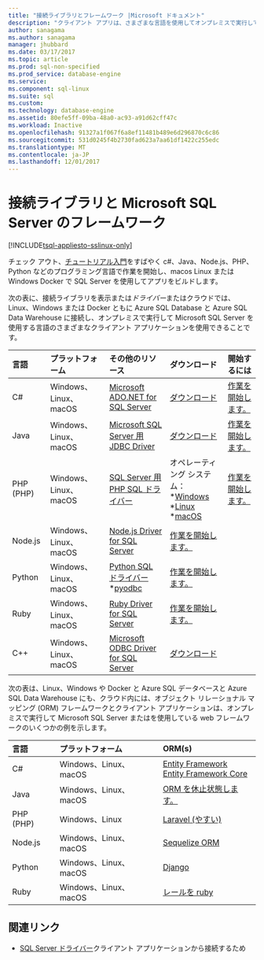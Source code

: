 ```yaml
---
title: "接続ライブラリとフレームワーク |Microsoft ドキュメント"
description: "クライアント アプリは、さまざまな言語を使用してオンプレミスで実行して Microsoft SQL Server やクラウドでは、Linux、Windows または Docker と Azure SQL データベースと Azure SQL Data Warehouse に接続を接続ドライバーの一覧を示します。"
author: sanagama
ms.author: sanagama
manager: jhubbard
ms.date: 03/17/2017
ms.topic: article
ms.prod: sql-non-specified
ms.prod_service: database-engine
ms.service: 
ms.component: sql-linux
ms.suite: sql
ms.custom: 
ms.technology: database-engine
ms.assetid: 80efe5ff-09ba-48a0-ac93-a91d62cff47c
ms.workload: Inactive
ms.openlocfilehash: 91327a1f067f6a8ef11481b489e6d296870c6c86
ms.sourcegitcommit: 531d0245f4b2730fad623a7aa61df1422c255edc
ms.translationtype: MT
ms.contentlocale: ja-JP
ms.lasthandoff: 12/01/2017
---
```

# <a name="connectivity-libraries-and-frameworks-for-microsoft-sql-server"></a>接続ライブラリと Microsoft SQL Server のフレームワーク

[!INCLUDE[tsql-appliesto-sslinux-only](../includes/tsql-appliesto-sslinux-only.md)]

チェック アウト、[チュートリアル入門](http://aka.ms/sqldev)をすばやく c#、Java、Node.js、PHP、Python などのプログラミング言語で作業を開始し、macos Linux または Windows Docker で SQL Server を使用してアプリをビルドします。

次の表に、接続ライブラリを表示または*ドライバー*またはクラウドでは、Linux、Windows または Docker ともに Azure SQL Database と Azure SQL Data Warehouse に接続し、オンプレミスで実行して Microsoft SQL Server を使用する言語のさまざまなクライアント アプリケーションを使用できることです。 

| 言語 | プラットフォーム | その他のリソース | ダウンロード | 開始するには |
| :-- | :-- | :-- | :-- | :-- |
| C# | Windows、Linux、macOS | [Microsoft ADO.NET for SQL Server](http://msdn.microsoft.com/library/mt657768.aspx) | [ダウンロード](https://msdn.microsoft.com/vstudio/aa496123.aspx) | [作業を開始します。](https://www.microsoft.com/en-us/sql-server/developer-get-started/csharp/ubuntu)
| Java | Windows、Linux、macOS | [Microsoft SQL Server 用 JDBC Driver](http://msdn.microsoft.com/library/mt484311.aspx) | [ダウンロード](http://go.microsoft.com/fwlink/?LinkId=245496) |  [作業を開始します。](https://www.microsoft.com/en-us/sql-server/developer-get-started/java/ubuntu)
| PHP (PHP) | Windows、Linux、macOS| [SQL Server 用 PHP SQL ドライバー](http://msdn.microsoft.com/library/dn865013.aspx) | オペレーティング システム： <br/> \*[Windows](https://www.microsoft.com/download/details.aspx?id=20098) <br/> \*[Linux](https://github.com/Microsoft/msphpsql/tree/dev#install-unix) <br/> \*[macOS](https://github.com/Microsoft/msphpsql/tree/dev#install-unix) |  [作業を開始します。](https://www.microsoft.com/en-us/sql-server/developer-get-started/php/ubuntu)
| Node.js | Windows、Linux、macOS | [Node.js Driver for SQL Server](../connect/node-js/node-js-driver-for-sql-server.md) |  [作業を開始します。](https://www.microsoft.com/en-us/sql-server/developer-get-started/node/ubuntu)
| Python | Windows、Linux、macOS | [Python SQL ドライバー](../connect/python/python-driver-for-sql-server.md) <br/> \*[pyodbc](http://msdn.microsoft.com/library/mt763257.aspx) |  [作業を開始します。](https://www.microsoft.com/en-us/sql-server/developer-get-started/python/ubuntu)
| Ruby | Windows、Linux、macOS | [Ruby Driver for SQL Server](../connect/ruby/ruby-driver-for-sql-server.md) | [作業を開始します。](https://www.microsoft.com/en-us/sql-server/developer-get-started/ruby/ubuntu)
| C++ | Windows、Linux、macOS | [Microsoft ODBC Driver for SQL Server](https://msdn.microsoft.com/en-us/library/mt654048(v=sql.1).aspx) | [ダウンロード](https://msdn.microsoft.com/en-us/library/mt654048(v=sql.1).aspx) |  

次の表は、Linux、Windows や Docker と Azure SQL データベースと Azure SQL Data Warehouse にも、クラウド内には、オブジェクト リレーショナル マッピング (ORM) フレームワークとクライアント アプリケーションは、オンプレミスで実行して Microsoft SQL Server またはを使用している web フレームワークのいくつかの例を示します。 

| 言語 | プラットフォーム | ORM(s) |
| :-- | :-- | :-- |
| C# | Windows、Linux、macOS | [Entity Framework](https://docs.microsoft.com/en-us/ef)<br>[Entity Framework Core](https://docs.microsoft.com/en-us/ef/core/index) |
| Java | Windows、Linux、macOS |[ORM を休止状態します。](http://hibernate.org/orm)|
| PHP (PHP) | Windows、Linux | [Laravel (やすい)](https://laravel.com/docs/5.0/eloquent) |
| Node.js | Windows、Linux、macOS | [Sequelize ORM](http://docs.sequelizejs.com) |
| Python | Windows、Linux、macOS |[Django](https://www.djangoproject.com/) |
| Ruby | Windows、Linux、macOS | [レールを ruby](http://rubyonrails.org/) |

## <a name="related-links"></a>関連リンク
- [SQL Server ドライバー](http://msdn.microsoft.com/library/mt654049.aspx)クライアント アプリケーションから接続するため
